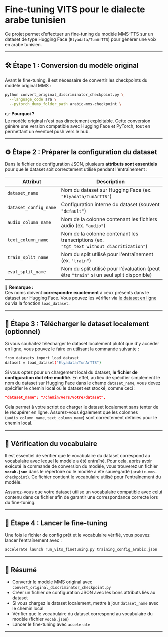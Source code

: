 # Fine-tuning VITS pour le dialecte arabe tunisien

Ce projet permet d’effectuer un fine-tuning du modèle MMS-TTS sur un dataset de type Hugging Face (`Elyadata/TunArTTS`) pour générer une voix en arabe tunisien.

---

## 🛠 Étape 1 : Conversion du modèle original

Avant le fine-tuning, il est nécessaire de convertir les checkpoints du modèle original MMS :

```bash
python convert_original_discriminator_checkpoint.py \
  --language_code ara \
  --pytorch_dump_folder_path arabic-mms-checkpoint \
```

👉 **Pourquoi ?**  
Le modèle original n'est pas directement exploitable. Cette conversion génère une version compatible avec Hugging Face et PyTorch, tout en permettant un éventuel push vers le hub.

---

## ⚙️ Étape 2 : Préparer la configuration du dataset

Dans le fichier de configuration JSON, plusieurs **attributs sont essentiels** pour que le dataset soit correctement utilisé pendant l'entraînement :

| Attribut | Description |
|----------|-------------|
| `dataset_name` | Nom du dataset sur Hugging Face (ex. `"Elyadata/TunArTTS"`) |
| `dataset_config_name` | Configuration interne du dataset (souvent `"default"`) |
| `audio_column_name` | Nom de la colonne contenant les fichiers audio (ex. `"audio"`) |
| `text_column_name` | Nom de la colonne contenant les transcriptions (ex. `"tgt_text_without_diacritization"`) |
| `train_split_name` | Nom du split utilisé pour l'entraînement (ex. `"train"`) |
| `eval_split_name` | Nom du split utilisé pour l’évaluation (peut être `"train"` si un seul split disponible) |

📝 **Remarque :**  
Ces noms doivent **correspondre exactement** à ceux présents dans le dataset sur Hugging Face. Vous pouvez les vérifier via [le dataset en ligne](https://huggingface.co/datasets/Elyadata/TunArTTS) ou via la fonction `load_dataset`.

---

## 🔄 Étape 3 : Télécharger le dataset localement (optionnel)

Si vous souhaitez télécharger le dataset localement plutôt que d'y accéder en ligne, vous pouvez le faire en utilisant la commande suivante :

```bash
from datasets import load_dataset
dataset = load_dataset("Elyadata/TunArTTS")
```

Si vous optez pour un chargement local du dataset, **le fichier de configuration doit être modifié**. En effet, au lieu de spécifier simplement le nom du dataset sur Hugging Face dans le champ `dataset_name`, vous devez spécifier le chemin local où le dataset est stocké, comme ceci :

```json
"dataset_name": "/chemin/vers/votre/dataset",
```

Cela permet à votre script de charger le dataset localement sans tenter de le récupérer en ligne. Assurez-vous également que les colonnes (`audio_column_name`, `text_column_name`) sont correctement définies pour le chemin local.

---

## 📝 Vérification du vocabulaire

Il est essentiel de vérifier que le vocabulaire du dataset correspond au vocabulaire avec lequel le modèle a été entraîné. Pour cela, après avoir exécuté la commande de conversion du modèle, vous trouverez un fichier **`vocab.json`** dans le répertoire où le modèle a été sauvegardé (`arabic-mms-checkpoint`). Ce fichier contient le vocabulaire utilisé pour l'entraînement du modèle.

Assurez-vous que votre dataset utilise un vocabulaire compatible avec celui contenu dans ce fichier afin de garantir une correspondance correcte lors du fine-tuning.

---

## 🚀 Étape 4 : Lancer le fine-tuning

Une fois le fichier de config prêt et le vocabulaire vérifié, vous pouvez lancer l’entraînement avec :

```bash
accelerate launch run_vits_finetuning.py training_config_arabic.json
```

---

## 📌 Résumé

- Convertir le modèle MMS original avec `convert_original_discriminator_checkpoint.py`
- Créer un fichier de configuration JSON avec les bons attributs liés au dataset
- Si vous chargez le dataset localement, mettre à jour `dataset_name` avec le chemin local
- Vérifier que le vocabulaire du dataset correspond au vocabulaire du modèle (fichier `vocab.json`)
- Lancer le fine-tuning avec `accelerate`

---
